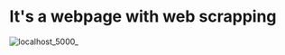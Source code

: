 # It's a webpage with web scrapping

![localhost_5000_](https://user-images.githubusercontent.com/55364947/91174659-e0183600-e6df-11ea-94de-5b1e0d927a59.png)
